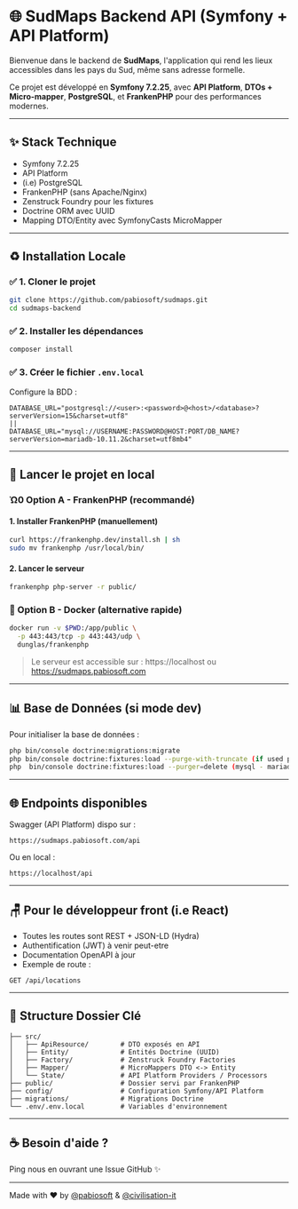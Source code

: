 # 🌐 SudMaps Backend API (Symfony + API Platform)

Bienvenue dans le backend de **SudMaps**, l'application qui rend les lieux accessibles dans les pays du Sud, même sans adresse formelle.

Ce projet est développé en **Symfony 7.2.25**, avec **API Platform**, **DTOs + Micro-mapper**, **PostgreSQL**, et **FrankenPHP** pour des performances modernes.

---

## ✨ Stack Technique
- Symfony 7.2.25
- API Platform
- (i.e) PostgreSQL 
- FrankenPHP (sans Apache/Nginx)
- Zenstruck Foundry pour les fixtures
- Doctrine ORM avec UUID
- Mapping DTO/Entity avec SymfonyCasts MicroMapper

---

## ♻️ Installation Locale

### ✅ 1. Cloner le projet
```bash
git clone https://github.com/pabiosoft/sudmaps.git
cd sudmaps-backend
```

### ✅ 2. Installer les dépendances
```bash
composer install
```

### ✅ 3. Créer le fichier `.env.local`
Configure la BDD  :
```
DATABASE_URL="postgresql://<user>:<password>@<host>/<database>?serverVersion=15&charset=utf8"
||
DATABASE_URL="mysql://USERNAME:PASSWORD@HOST:PORT/DB_NAME?serverVersion=mariadb-10.11.2&charset=utf8mb4"

```

---

## 🔄 Lancer le projet en local

### Ὠ0 Option A - FrankenPHP (recommandé)

#### 1. Installer FrankenPHP (manuellement)
```bash
curl https://frankenphp.dev/install.sh | sh
sudo mv frankenphp /usr/local/bin/
```

#### 2. Lancer le serveur
```bash
frankenphp php-server -r public/
```

### 🚢 Option B - Docker (alternative rapide)
```bash
docker run -v $PWD:/app/public \
  -p 443:443/tcp -p 443:443/udp \
  dunglas/frankenphp
```

> Le serveur est accessible sur : https://localhost ou https://sudmaps.pabiosoft.com

---

## 📊 Base de Données (si mode dev)

Pour initialiser la base de données :
```bash
php bin/console doctrine:migrations:migrate
php bin/console doctrine:fixtures:load --purge-with-truncate (if used postgres)
php  bin/console doctrine:fixtures:load --purger=delete (mysql - mariadb)

```

---

## 🌐 Endpoints disponibles
Swagger (API Platform) dispo sur :
```
https://sudmaps.pabiosoft.com/api
```
Ou en local :
```
https://localhost/api
```

---

## 🪑 Pour le développeur front (i.e React)

- Toutes les routes sont REST + JSON-LD (Hydra)
- Authentification (JWT) à venir peut-etre
- Documentation OpenAPI à jour
- Exemple de route :
```http
GET /api/locations
```


---

## 📁 Structure Dossier Clé
```
├── src/
│   ├── ApiResource/        # DTO exposés en API
│   ├── Entity/             # Entités Doctrine (UUID)
│   ├── Factory/            # Zenstruck Foundry Factories
│   ├── Mapper/             # MicroMappers DTO <-> Entity
│   └── State/              # API Platform Providers / Processors
├── public/                 # Dossier servi par FrankenPHP
├── config/                 # Configuration Symfony/API Platform
├── migrations/             # Migrations Doctrine
└── .env/.env.local         # Variables d'environnement
```

---


## ☕ Besoin d'aide ?
Ping nous en ouvrant une Issue GitHub ✨

---

Made with ❤️ by [@pabiosoft](https://pabiosoft.com) & [@civilisation-it](https://civilisation-it.fr)

